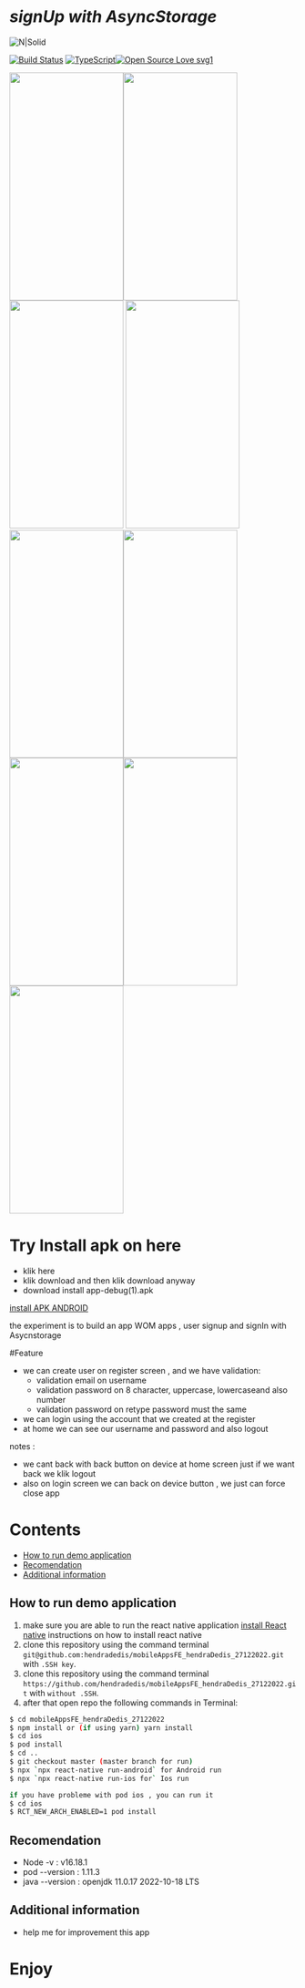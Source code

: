 # _signUp with AsyncStorage_

![N|Solid](https://www.pngitem.com/pimgs/m/514-5142665_react-native-transparent-react-native-logo-png-png.png)

[![Build Status](https://travis-ci.org/joemccann/dillinger.svg?branch=master)](https://travis-ci.org/joemccann/dillinger)
[![TypeScript](https://badgen.net/badge/icon/typescript?icon=typescript&label)](https://typescriptlang.org)[![Open Source Love svg1](https://badges.frapsoft.com/os/v1/open-source.svg?v=103)](https://github.com/ellerbrock/open-source-badges/)


<img src="https://user-images.githubusercontent.com/31977125/209681971-33e37ce8-29a8-46f9-b2da-f9a493b3186b.png" data-canonical-src="https://gyazo.com/eb5c5741b6a9a16c692170a41a49c858.png" width="200" height="400" /><img src="https://user-images.githubusercontent.com/31977125/209681963-cd0e1f6a-302f-4ef8-9323-3054b1002c5e.png" data-canonical-src="https://gyazo.com/eb5c5741b6a9a16c692170a41a49c858.png" width="200" height="400" /><img src="https://user-images.githubusercontent.com/31977125/209681926-f2958351-aa24-44b4-a2ab-40418df38acd.png" data-canonical-src="https://gyazo.com/eb5c5741b6a9a16c692170a41a49c858.png" width="200" height="400" />
<img src="https://user-images.githubusercontent.com/31977125/209681957-cbfb15ae-60c9-463d-8ad3-1ef8f5da3298.png" data-canonical-src="https://gyazo.com/eb5c5741b6a9a16c692170a41a49c858.png" width="200" height="400" /><img src="https://user-images.githubusercontent.com/31977125/209681953-bfd6e529-9b10-4853-913f-e23565e7b644.png" data-canonical-src="https://gyazo.com/eb5c5741b6a9a16c692170a41a49c858.png" width="200" height="400" /><img src="https://user-images.githubusercontent.com/31977125/209681948-2cc61a44-731c-4b96-986b-e7a5343837b9.png" data-canonical-src="https://gyazo.com/eb5c5741b6a9a16c692170a41a49c858.png" width="200" height="400" />
<img src="https://user-images.githubusercontent.com/31977125/209681942-86c3bd5f-9d78-4c17-9b81-5fbb79ade72c.png" data-canonical-src="https://gyazo.com/eb5c5741b6a9a16c692170a41a49c858.png" width="200" height="400" /><img src="https://user-images.githubusercontent.com/31977125/209681911-1a29ee87-f14c-461e-821b-e30276a58c12.png" data-canonical-src="https://gyazo.com/eb5c5741b6a9a16c692170a41a49c858.png" width="200" height="400" /><img src="https://user-images.githubusercontent.com/31977125/209681895-a92b0220-73af-4889-9cc6-01e576866142.png" data-canonical-src="https://gyazo.com/eb5c5741b6a9a16c692170a41a49c858.png" width="200" height="400" />


# Try Install apk on here 
- klik here
- klik download and then klik download anyway 
- download install app-debug(1).apk

[install APK ANDROID](https://drive.google.com/file/d/1vw9fgfzWc5RoZu-UvRKxCbEAiLuQVSTA/view?usp=sharing)

the experiment is to build an app WOM apps , user signup and signIn with Asycnstorage

#Feature
- we can create user on register screen , and we have validation:
  - validation email on username
  - validation password on 8 character, uppercase, lowercaseand also number
  - validation password on retype password must the same
- we can login using the account that we created at the register 
- at home we can see our username and password and also logout 

notes : 
- we cant back with back button on device at home screen just if we want back we klik logout
- also on login screen we can back on device button , we just can force close app

# Contents
* [How to run demo application](#How-to-run-demo-application)
* [Recomendation](#Recomendation)
* [Additional information](#additional-information)


## How to run demo application
1. make sure you are able to run the react native application [install React native](https://reactnative.dev/docs/environment-setup) instructions on how to install react native
2. clone this repository using the command terminal `git@github.com:hendradedis/mobileAppsFE_hendraDedis_27122022.git` with `.SSH key`.
3. clone this repository using the command terminal `https://github.com/hendradedis/mobileAppsFE_hendraDedis_27122022.git` with `without .SSH`.
3. after that open repo the following commands in Terminal:

```bash
$ cd mobileAppsFE_hendraDedis_27122022
$ npm install or (if using yarn) yarn install
$ cd ios
$ pod install
$ cd ..
$ git checkout master (master branch for run)
$ npx `npx react-native run-android` for Android run
$ npx `npx react-native run-ios for` Ios run

if you have probleme with pod ios , you can run it
$ cd ios
$ RCT_NEW_ARCH_ENABLED=1 pod install
```

## Recomendation
- Node -v : v16.18.1
- pod --version : 1.11.3
- java --version : openjdk 11.0.17 2022-10-18 LTS

## Additional information
- help me for improvement this app


# Enjoy 




